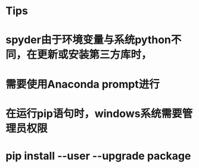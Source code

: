 # Tips
# spyder由于环境变量与系统python不同，在更新或安装第三方库时，
# 需要使用Anaconda prompt进行
# 在运行pip语句时，windows系统需要管理员权限
# pip install --user --upgrade package
